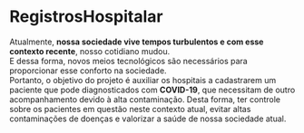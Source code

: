<h1>RegistrosHospitalar</h1>

 Atualmente, <strong>nossa sociedade vive tempos turbulentos e com esse contexto recente</strong>,  nosso cotidiano mudou.<br> E dessa forma, novos meios tecnológicos são  necessários para proporcionar esse conforto na sociedade.<br> Portanto, o objetivo do projeto é auxiliar os hospitais a cadastrarem um paciente que pode diagnosticados  com <strong>COVID-19</strong>, que necessitam de outro acompanhamento devido à alta  contaminação. Desta forma, ter controle sobre os pacientes em questão neste  contexto atual, evitar altas contaminações de doenças e valorizar a saúde de nossa sociedade atual.<br>
